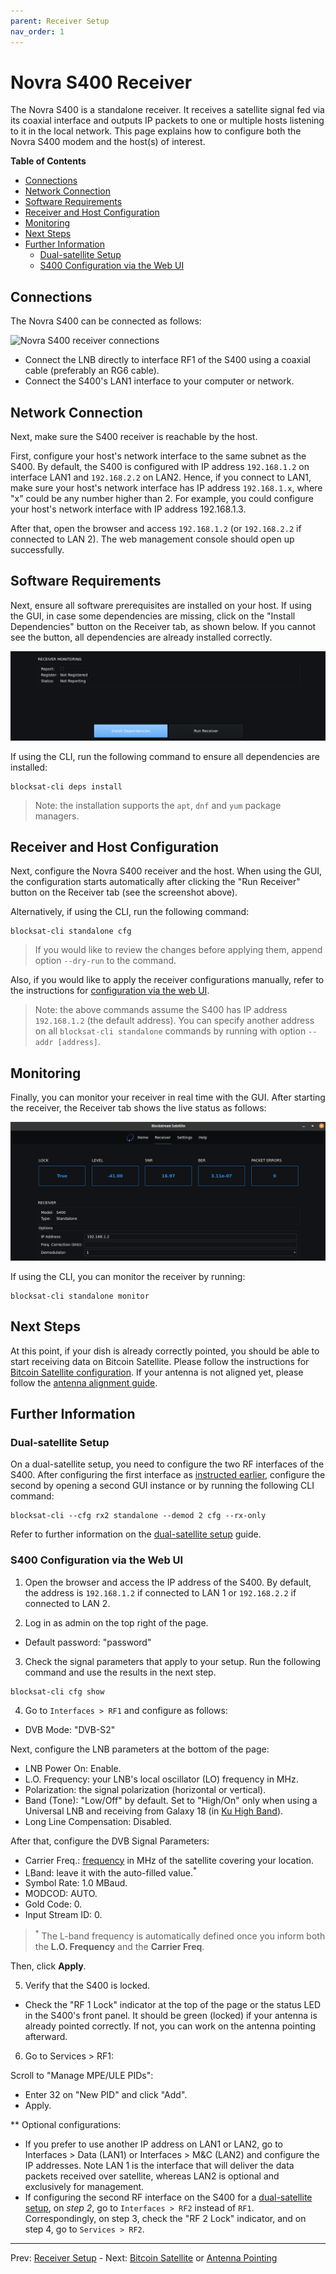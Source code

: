 ```yaml
---
parent: Receiver Setup
nav_order: 1
---
```


# Novra S400 Receiver

The Novra S400 is a standalone receiver. It receives a satellite signal fed via its coaxial interface and outputs IP packets to one or multiple hosts listening to it in the local network. This page explains how to configure both the Novra S400 modem and the host(s) of interest.

<!-- markdown-toc start -->
**Table of Contents**

- [Connections](#connections)
- [Network Connection](#network-connection)
- [Software Requirements](#software-requirements)
- [Receiver and Host Configuration](#receiver-and-host-configuration)
- [Monitoring](#monitoring)
- [Next Steps](#next-steps)
- [Further Information](#further-information)
  - [Dual-satellite Setup](#dual-satellite-setup)
  - [S400 Configuration via the Web UI](#s400-configuration-via-the-web-ui)

<!-- markdown-toc end -->

## Connections

The Novra S400 can be connected as follows:

![Novra S400 receiver connections](img/standalone_connections.png?raw=true "Novra S400 receiver connections")

- Connect the LNB directly to interface RF1 of the S400 using a coaxial cable (preferably an RG6 cable).
- Connect the S400's LAN1 interface to your computer or network.

## Network Connection

Next, make sure the S400 receiver is reachable by the host.

First, configure your host's network interface to the same subnet as the S400. By default, the S400 is configured with IP address `192.168.1.2` on interface LAN1 and `192.168.2.2` on LAN2. Hence, if you connect to LAN1, make sure your host's network interface has IP address `192.168.1.x`, where "x" could be any number higher than 2. For example, you could configure your host's network interface with IP address 192.168.1.3.

After that, open the browser and access `192.168.1.2` (or `192.168.2.2` if connected to LAN 2). The web management console should open up successfully.

## Software Requirements

Next, ensure all software prerequisites are installed on your host. If using the GUI, in case some dependencies are missing, click on the "Install Dependencies" button on the Receiver tab, as shown below. If you cannot see the button, all dependencies are already installed correctly.

![GUI Receiver Missing Dependencies](img/gui_receiver_missing_deps.png?raw=true)

If using the CLI, run the following command to ensure all dependencies are installed:

```
blocksat-cli deps install
```

> Note: the installation supports the `apt`, `dnf` and `yum` package managers.

## Receiver and Host Configuration

Next, configure the Novra S400 receiver and the host. When using the GUI, the configuration starts automatically after clicking the "Run Receiver" button on the Receiver tab (see the screenshot above).

Alternatively, if using the CLI, run the following command:

```
blocksat-cli standalone cfg
```

> If you would like to review the changes before applying them, append option `--dry-run` to the command.

Also, if you would like to apply the receiver configurations manually, refer to the instructions for [configuration via the web UI](#s400-configuration-via-the-web-ui).

> Note: the above commands assume the S400 has IP address `192.168.1.2` (the default address). You can specify another address on all `blocksat-cli standalone` commands by running with option `--addr [address]`.

## Monitoring

Finally, you can monitor your receiver in real time with the GUI. After starting the receiver, the Receiver tab shows the live status as follows:

![GUI S400 Receiver Monitoring](img/gui_s400_rx.png?raw=true)

If using the CLI, you can monitor the receiver by running:

```
blocksat-cli standalone monitor
```

## Next Steps

At this point, if your dish is already correctly pointed, you should be able to start receiving data on Bitcoin Satellite. Please follow the instructions for [Bitcoin Satellite configuration](bitcoin.md). If your antenna is not aligned yet, please follow the [antenna alignment guide](antenna-pointing.md).

## Further Information

### Dual-satellite Setup

On a dual-satellite setup, you need to configure the two RF interfaces of the S400. After configuring the first interface as [instructed earlier](#receiver-and-host-configuration), configure the second by opening a second GUI instance or by running the following CLI command:

```
blocksat-cli --cfg rx2 standalone --demod 2 cfg --rx-only
```

Refer to further information on the [dual-satellite setup](dual-satellite.md) guide.

### S400 Configuration via the Web UI

1. Open the browser and access the IP address of the S400. By default, the address is `192.168.1.2` if connected to LAN 1 or `192.168.2.2` if connected to LAN 2.

2. Log in as admin on the top right of the page.
- Default password: "password"

3. Check the signal parameters that apply to your setup. Run the following command and use the results in the next step.

```
blocksat-cli cfg show
```

4. Go to `Interfaces > RF1` and configure as follows:

- DVB Mode: "DVB-S2"

Next, configure the LNB parameters at the bottom of the page:

- LNB Power On: Enable.
- L.O. Frequency: your LNB's local oscillator (LO) frequency in MHz.
- Polarization: the signal polarization (horizontal or vertical).
- Band (Tone): "Low/Off" by default. Set to "High/On" only when using a Universal LNB and receiving from Galaxy 18 (in [Ku High Band](frequency.md)).
- Long Line Compensation: Disabled.

After that, configure the DVB Signal Parameters:

- Carrier Freq.: [frequency](frequency.md) in MHz of the satellite covering your location.
- LBand: leave it with the auto-filled value.<sup>*</sup>
- Symbol Rate: 1.0 MBaud.
- MODCOD: AUTO.
- Gold Code: 0.
- Input Stream ID: 0.

> <sup>*</sup> The L-band frequency is automatically defined once you inform both the **L.O. Frequency** and the **Carrier Freq**.

Then, click **Apply**.

5. Verify that the S400 is locked.

- Check the "RF 1 Lock" indicator at the top of the page or the status LED in the S400's front panel. It should be green (locked) if your antenna is already pointed correctly. If not, you can work on the antenna pointing afterward.

6. Go to Services > RF1:

Scroll to "Manage MPE/ULE PIDs":

- Enter 32 on "New PID" and click "Add".
- Apply.

** Optional configurations:

- If you prefer to use another IP address on LAN1 or LAN2, go to Interfaces > Data (LAN1) or Interfaces > M&C (LAN2) and configure the IP addresses. Note LAN 1 is the interface that will deliver the data packets received over satellite, whereas LAN2 is optional and exclusively for management.
- If configuring the second RF interface on the S400 for a [dual-satellite setup](dual-satellite.md), on *step 2*, go to `Interfaces > RF2` instead of `RF1`. Correspondingly, on step 3, check the "RF 2 Lock" indicator, and on step 4, go to `Services > RF2`.

---

Prev: [Receiver Setup](receiver.md) - Next: [Bitcoin Satellite](bitcoin.md) or [Antenna Pointing](antenna-pointing.md)
